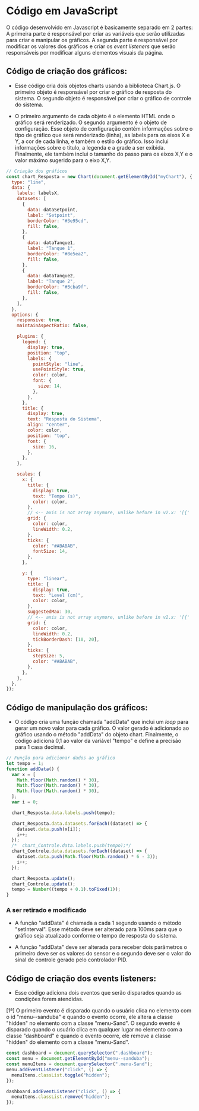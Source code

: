 # Código em JavaScript
O código desenvolvido em Javascript é basicamente separado em 2 partes: A primeira parte é responsável por criar as variáveis que serão utilizadas para criar e manipular os gráficos. A segunda parte é responsável por modificar os valores dos gráficos e criar os <i> event listeners</i> que serão responsáveis por modificar alguns elementos visuais da página.

## Código de criação dos gráficos: 
- Esse código cria dois objetos charts usando a biblioteca Chart.js. O primeiro objeto é responsável por criar o gráfico de resposta do sistema. O segundo objeto é responsável por criar o gráfico de controle do sistema. 

- O primeiro argumento de cada objeto é o elemento HTML onde o gráfico será renderizado. O segundo argumento é o objeto de configuração. Esse objeto de configuração contém informações sobre o tipo de gráfico que será renderizado (linha), as labels para os eixos X e Y, a cor de cada linha, e também o estilo do gráfico. Isso inclui informações sobre o título, a legenda e a grade a ser exibida. Finalmente, ele também inclui o tamanho do passo para os eixos X,Y e o valor máximo sugerido para o eixo X,Y.

```javascript
// Criação dos gráficos
const chart_Resposta = new Chart(document.getElementById("myChart"), {
  type: "line",
  data: {
    labels: labelsX,
    datasets: [
      {
        data: dataSetpoint,
        label: "Setpoint",
        borderColor: "#3e95cd",
        fill: false,
      },
      {
        data: dataTanque1,
        label: "Tanque 1",
        borderColor: "#8e5ea2",
        fill: false,
      },
      {
        data: dataTanque2,
        label: "Tanque 2",
        borderColor: "#3cba9f",
        fill: false,
      },
    ],
  },
  options: {
    responsive: true,
    maintainAspectRatio: false,

    plugins: {
      legend: {
        display: true,
        position: "top",
        labels: {
          pointStyle: "line",
          usePointStyle: true,
          color: color,
          font: {
            size: 14,
          },
        },
      },
      title: {
        display: true,
        text: "Resposta do Sistema",
        align: "center",
        color: color,
        position: "top",
        font: {
          size: 16,
        },
      },
    },

    scales: {
      x: {
        title: {
          display: true,
          text: "Tempo (s)",
          color: color,
        },
        // <-- axis is not array anymore, unlike before in v2.x: '[{'
        grid: {
          color: color,
          lineWidth: 0.2,
        },
        ticks: {
          color: "#ABABAB",
          fontSize: 14,
        },
      },

      y: {
        type: "linear",
        title: {
          display: true,
          text: "Level (cm)",
          color: color,
        },
        suggestedMax: 30,
        // <-- axis is not array anymore, unlike before in v2.x: '[{'
        grid: {
          color: color,
          lineWidth: 0.2,
          tickBorderDash: [10, 20],
        },
        ticks: {
          stepSize: 5,
          color: "#ABABAB",
        },
      },
    },
  },
});
```

## Código de manipulação dos gráficos:
- O código cria uma função chamada "addData" que inclui um <i> loop </i> para gerar um novo valor para cada gráfico. O valor gerado é adicionado ao gráfico usando o método "addData" do objeto chart. Finalmente, o código adiciona 0,1 ao valor da variável "tempo" e define a precisão para 1 casa decimal.

```javascript
// Função para adicionar dados ao gráfico
let tempo = 1;
function addData() {
  var x = [
    Math.floor(Math.random() * 30),
    Math.floor(Math.random() * 30),
    Math.floor(Math.random() * 30),
  ];
  var i = 0;

  chart_Resposta.data.labels.push(tempo);

  chart_Resposta.data.datasets.forEach((dataset) => {
    dataset.data.push(x[i]);
    i++;
  });
  /*  chart_Controle.data.labels.push(tempo);*/
  chart_Controle.data.datasets.forEach((dataset) => {
    dataset.data.push(Math.floor(Math.random() * 6 - 3));
    i++;
  });

  chart_Resposta.update();
  chart_Controle.update();
  tempo = Number((tempo + 0.1).toFixed(1));
}
```



### A ser retirado e modificado
- A função "addData" é chamada a cada 1 segundo usando o método "setInterval". Esse método deve ser alterado para 100ms para que o gráfico seja atualizado conforme o tempo de resposta do sistema.

- A função "addData" deve ser alterada para receber dois parâmetros o primeiro deve ser os valores do sensor e o segundo deve ser o valor do sinal de controle gerado pelo controlador PID.

## Código de criação dos events listeners:
- Esse código adiciona dois eventos que serão disparados quando as condições forem atendidas. 

[1ª] O primeiro evento é disparado quando o usuário clica no elemento com o id "menu--sanduba" e quando o evento ocorre, ele altera a classe "hidden" no elemento com a classe "menu-Sand". O segundo evento é disparado quando o usuário clica em qualquer lugar no elemento com a classe "dashboard" e quando o evento ocorre, ele remove a classe "hidden" do elemento com a classe "menu-Sand".  

```javascript
const dashboard = document.querySelector(".dashboard");
const menu = document.getElementById("menu--sanduba");
const menuItens = document.querySelector(".menu-Sand");
menu.addEventListener("click", () => {
  menuItens.classList.toggle("hidden");
});

dashboard.addEventListener("click", () => {
  menuItens.classList.remove("hidden");
});
```
